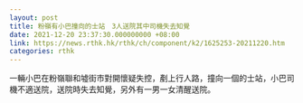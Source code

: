 ```yaml
---
layout: post
title: 粉嶺有小巴撞向的士站　3人送院其中司機失去知覺
date: 2021-12-20 23:37:30.000000000 +08:00
link: https://news.rthk.hk/rthk/ch/component/k2/1625253-20211220.htm
categories: rthk
---
```


一輛小巴在粉嶺聯和墟街市對開懷疑失控，剷上行人路，撞向一個的士站，小巴司機不適送院，送院時失去知覺，另外有一男一女清醒送院。
